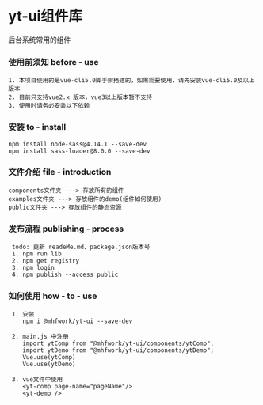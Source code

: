 # yt-ui组件库
后台系统常用的组件

### 使用前须知 before - use
```
1. 本项目使用的是vue-cli5.0脚手架搭建的，如果需要使用，请先安装vue-cli5.0及以上版本
2. 目前只支持vue2.x 版本，vue3以上版本暂不支持
3. 使用时请务必安装以下依赖
```

###  安装 to - install
``` 
npm install node-sass@4.14.1 --save-dev
npm install sass-loader@8.0.0 --save-dev
```

### 文件介绍 file - introduction
``` 
components文件夹 ---> 存放所有的组件
examples文件夹 ---> 存放组件的demo(组件如何使用)
public文件夹 ---> 存放组件的静态资源
```

### 发布流程 publishing - process
``` 
 todo: 更新 readeMe.md、package.json版本号   
 1. npm run lib   
 2. npm get registry 
 3. npm login
 4. npm publish --access public
```

### 如何使用 how - to - use
```
 1. 安装  
    npm i @mhfwork/yt-ui --save-dev
 
 2. main.js 中注册
    import ytComp from "@mhfwork/yt-ui/components/ytComp";
    import ytDemo from "@mhfwork/yt-ui/components/ytDemo";
    Vue.use(ytComp)
    Vue.use(ytDemo)
 
 3. vue文件中使用
    <yt-comp page-name="pageName"/>
    <yt-demo />
```
